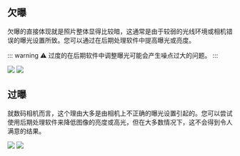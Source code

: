 ## 欠曝
欠曝的直接体现就是照片整体显得比较暗，这通常是由于较弱的光线环境或相机错误的曝光设置所致。您可以通过在后期处理软件中提高曝光或亮度。

::: warning :warning:
过度的在后期软件中调整曝光可能会产生噪点过大的问题。
:::

![](https://source.794td.cn/TOGA/guideline/image020.jpg)
![](https://source.794td.cn/TOGA/guideline/image021.jpg)

## 过曝

就数码相机而言，这个理由大多是由相机上不正确的曝光设置引起的。您可以尝试使用后期处理软件来降低图像的亮度或高光，但在大多数情况下，这不会得到令人满意的结果。

![](https://source.794td.cn/TOGA/guideline/image022.jpg)
![](https://source.794td.cn/TOGA/guideline/image023.jpg)